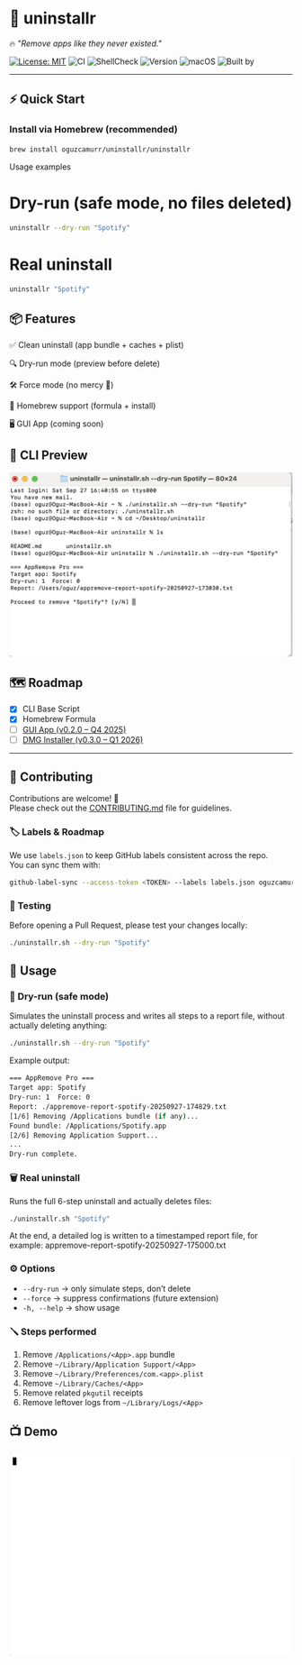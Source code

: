# 🧹 uninstallr  

🔥 *"Remove apps like they never existed."*  

[![License: MIT](https://img.shields.io/badge/License-MIT-green.svg)](LICENSE)
![CI](https://github.com/oguzcamurr/uninstallr/actions/workflows/ci.yml/badge.svg)
![ShellCheck](https://img.shields.io/badge/shellcheck-passing-brightgreen?logo=gnu-bash&logoColor=white)
![Version](https://img.shields.io/badge/version-v0.1.0-blue)
![macOS](https://img.shields.io/badge/macOS-15.6.1%2B-lightgrey)
![Built by](https://img.shields.io/badge/Built%20by-Oğuz%20Çamur-orange)


---

## ⚡ Quick Start

### Install via Homebrew (recommended)

```bash
brew install oguzcamurr/uninstallr/uninstallr
```

Usage examples
# Dry-run (safe mode, no files deleted)
```bash
uninstallr --dry-run "Spotify"
```

# Real uninstall
```bash
uninstallr "Spotify"
```

## 📦 Features

✅ Clean uninstall (app bundle + caches + plist)

🔍 Dry-run mode (preview before delete)

🛠️ Force mode (no mercy 🔨)

🍺 Homebrew support (formula + install)

🖥️ GUI App (coming soon)

## 📸 CLI Preview

![CLI Screenshot](docs/screenshot-cli.png)

## 🗺️ Roadmap  

- [x] CLI Base Script  
- [x] Homebrew Formula  
- [ ] [GUI App (v0.2.0 – Q4 2025)](https://github.com/oguzcamurr/uninstallr/milestone/1)  
- [ ] [DMG Installer (v0.3.0 – Q1 2026)](https://github.com/oguzcamurr/uninstallr/milestone/2)  

---

## 🤝 Contributing

Contributions are welcome! 🎉  
Please check out the [CONTRIBUTING.md](CONTRIBUTING.md) file for guidelines.

### 🏷️  Labels & Roadmap
We use `labels.json` to keep GitHub labels consistent across the repo.  
You can sync them with:

```bash
github-label-sync --access-token <TOKEN> --labels labels.json oguzcamurr/uninstallr
```

### 🧪 Testing

Before opening a Pull Request, please test your changes locally:
```bash
./uninstallr.sh --dry-run "Spotify"
```
## 📖 Usage

### 🔎 Dry-run (safe mode)
Simulates the uninstall process and writes all steps to a report file, without actually deleting anything:

```bash
./uninstallr.sh --dry-run "Spotify"
```
Example output:
```bash
=== AppRemove Pro ===
Target app: Spotify
Dry-run: 1  Force: 0
Report: ./appremove-report-spotify-20250927-174829.txt
[1/6] Removing /Applications bundle (if any)...
Found bundle: /Applications/Spotify.app
[2/6] Removing Application Support...
...
Dry-run complete.
```

### 🗑 Real uninstall

Runs the full 6-step uninstall and actually deletes files:
```bash
./uninstallr.sh "Spotify"
```
At the end, a detailed log is written to a timestamped report file, for example:
appremove-report-spotify-20250927-175000.txt

### ⚙️ Options
- `--dry-run` → only simulate steps, don’t delete  
- `--force` → suppress confirmations (future extension)  
- `-h, --help` → show usage  

### 🪛 Steps performed
1. Remove `/Applications/<App>.app` bundle  
2. Remove `~/Library/Application Support/<App>`  
3. Remove `~/Library/Preferences/com.<app>.plist`  
4. Remove `~/Library/Caches/<App>`  
5. Remove related `pkgutil` receipts  
6. Remove leftover logs from `~/Library/Logs/<App>`  

## 📺 Demo

![Demo GIF](docs/demo.gif)

